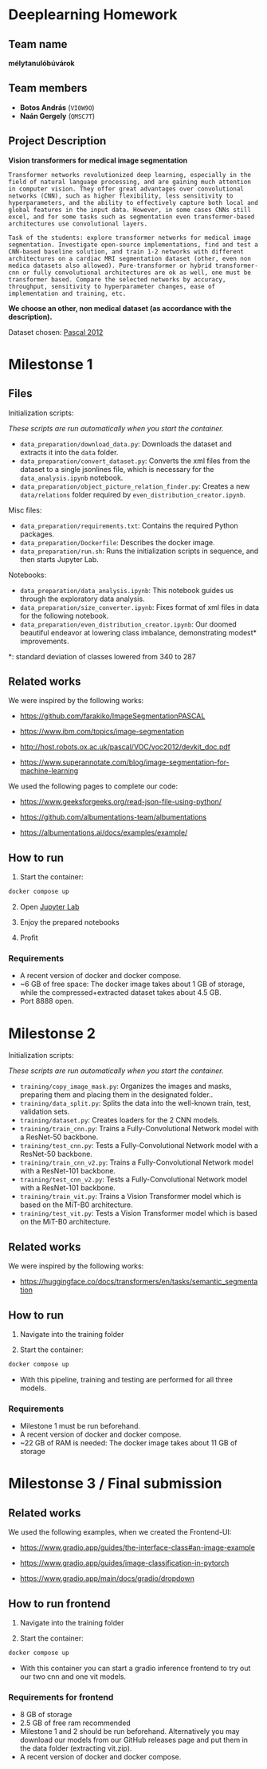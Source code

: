 # Deeplearning Homework

## Team name

**mélytanulóbúvárok**

## Team members

- **Botos András** (`VI0W9O`)
- **Naán Gergely** (`QMSC7T`)

## Project Description

**Vision transformers for medical image segmentation**

```
Transformer networks revolutionized deep learning, especially in the field of natural language processing, and are gaining much attention in computer vision. They offer great advantages over convolutional networks (CNN), such as higher flexibility, less sensitivity to hyperparameters, and the ability to effectively capture both local and global features in the input data. However, in some cases CNNs still excel, and for some tasks such as segmentation even transformer-based architectures use convolutional layers.

Task of the students: explore transformer networks for medical image segmentation. Investigate open-source implementations, find and test a CNN-based baseline solution, and train 1-2 networks with different architectures on a cardiac MRI segmentation dataset (other, even non medica datasets also allowed). Pure-transformer or hybrid transformer-cnn or fully convolutional architectures are ok as well, one must be transformer based. Compare the selected networks by accuracy, throughput, sensitivity to hyperparameter changes, ease of implementation and training, etc.
```

**We choose an other, non medical dataset (as accordance with the description).**

Dataset chosen: [Pascal 2012](http://host.robots.ox.ac.uk/pascal/VOC/voc2012/#devkit)

# Milestonse 1

## Files

Initialization scripts:

_These scripts are run automatically when you start the container._

- `data_preparation/download_data.py`: Downloads the dataset and extracts it into the `data` folder.
- `data_preparation/convert_dataset.py`: Converts the xml files from the dataset to a single jsonlines file, which is necessary for the `data_analysis.ipynb` notebook.
- `data_preparation/object_picture_relation_finder.py`: Creates a new `data/relations` folder required by `even_distribution_creator.ipynb`.

Misc files:

- `data_preparation/requirements.txt`: Contains the required Python packages.
- `data_preparation/Dockerfile`: Describes the docker image.
- `data_preparation/run.sh`: Runs the initialization scripts in sequence, and then starts Jupyter Lab.

Notebooks:

- `data_preparation/data_analysis.ipynb`: This notebook guides us through the exploratory data analysis.
- `data_preparation/size_converter.ipynb`: Fixes format of xml files in data for the following notebook.
- `data_preparation/even_distribution_creator.ipynb`: Our doomed beautiful endeavor at lowering class imbalance, demonstrating modest\* improvements.

\*: standard deviation of classes lowered from 340 to 287

## Related works

We were inspired by the following works:

- https://github.com/farakiko/ImageSegmentationPASCAL

- https://www.ibm.com/topics/image-segmentation

- http://host.robots.ox.ac.uk/pascal/VOC/voc2012/devkit_doc.pdf

- https://www.superannotate.com/blog/image-segmentation-for-machine-learning

We used the following pages to complete our code:

- https://www.geeksforgeeks.org/read-json-file-using-python/

- https://github.com/albumentations-team/albumentations

- https://albumentations.ai/docs/examples/example/

## How to run

1. Start the container:

```bash
docker compose up
```

2. Open [Jupyter Lab](http://127.0.0.1:8888/lab)

3. Enjoy the prepared notebooks

4. Profit

### Requirements

- A recent version of docker and docker compose.
- ~6 GB of free space: The docker image takes about 1 GB of storage, while the compressed+extracted dataset takes about 4.5 GB.
- Port 8888 open.

# Milestonse 2

Initialization scripts:

_These scripts are run automatically when you start the container._

- `training/copy_image_mask.py`: Organizes the images and masks, preparing them and placing them in the designated folder..
- `training/data_split.py`: Splits the data into the well-known train, test, validation sets.
- `training/dataset.py`: Creates loaders for the 2 CNN models.
- `training/train_cnn.py`: Trains a Fully-Convolutional Network model with a ResNet-50 backbone.
- `training/test_cnn.py`: Tests a Fully-Convolutional Network model with a ResNet-50 backbone.
- `training/train_cnn_v2.py`: Trains a Fully-Convolutional Network model with a ResNet-101 backbone.
- `training/test_cnn_v2.py`: Tests a Fully-Convolutional Network model with a ResNet-101 backbone.
- `training/train_vit.py`: Trains a Vision Transformer model which is based on the MiT-B0 architecture.
- `training/test_vit.py`: Tests a Vision Transformer model which is based on the MiT-B0 architecture.

## Related works

We were inspired by the following works:

- https://huggingface.co/docs/transformers/en/tasks/semantic_segmentation

## How to run

1. Navigate into the training folder

2. Start the container:

```bash
docker compose up
```

- With this pipeline, training and testing are performed for all three models.

### Requirements

- Milestone 1 must be run beforehand.
- A recent version of docker and docker compose.
- ~22 GB of RAM is needed: The docker image takes about 11 GB of storage

# Milestonse 3 / Final submission

## Related works

We used the following examples, when we created the Frontend-UI:

- https://www.gradio.app/guides/the-interface-class#an-image-example

- https://www.gradio.app/guides/image-classification-in-pytorch

- https://www.gradio.app/main/docs/gradio/dropdown

## How to run frontend

1. Navigate into the training folder

2. Start the container:

```bash
docker compose up
```

- With this container you can start a gradio inference frontend to try out our two cnn and one vit models.

### Requirements for frontend

- 8 GB of storage
- 2.5 GB of free ram recommended
- Milestone 1 and 2 should be run beforehand. Alternatively you may download our models from our GitHub releases page and put them in the data folder (extracting vit.zip).
- A recent version of docker and docker compose.
